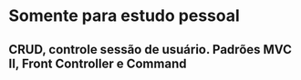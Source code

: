 # Somente para estudo pessoal
## CRUD, controle sessão de usuário. Padrões MVC II, Front Controller e Command

